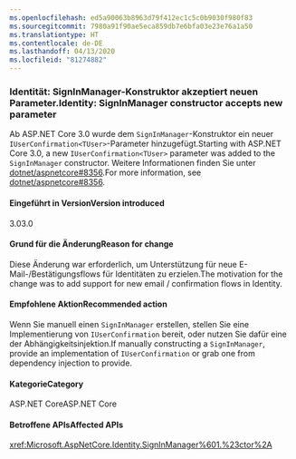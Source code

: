 ```yaml
---
ms.openlocfilehash: ed5a90063b8963d79f412ec1c5c0b9030f980f83
ms.sourcegitcommit: 7980a91f90ae5eca859db7e6bfa03e23e76a1a50
ms.translationtype: HT
ms.contentlocale: de-DE
ms.lasthandoff: 04/13/2020
ms.locfileid: "81274882"
---
```

### <a name="identity-signinmanager-constructor-accepts-new-parameter"></a><span data-ttu-id="f37f3-101">Identität: SignInManager-Konstruktor akzeptiert neuen Parameter.</span><span class="sxs-lookup"><span data-stu-id="f37f3-101">Identity: SignInManager constructor accepts new parameter</span></span>

<span data-ttu-id="f37f3-102">Ab ASP.NET Core 3.0 wurde dem `SignInManager`-Konstruktor ein neuer `IUserConfirmation<TUser>`-Parameter hinzugefügt.</span><span class="sxs-lookup"><span data-stu-id="f37f3-102">Starting with ASP.NET Core 3.0, a new `IUserConfirmation<TUser>` parameter was added to the `SignInManager` constructor.</span></span> <span data-ttu-id="f37f3-103">Weitere Informationen finden Sie unter [dotnet/aspnetcore#8356](https://github.com/dotnet/aspnetcore/issues/8356).</span><span class="sxs-lookup"><span data-stu-id="f37f3-103">For more information, see [dotnet/aspnetcore#8356](https://github.com/dotnet/aspnetcore/issues/8356).</span></span>

#### <a name="version-introduced"></a><span data-ttu-id="f37f3-104">Eingeführt in Version</span><span class="sxs-lookup"><span data-stu-id="f37f3-104">Version introduced</span></span>

<span data-ttu-id="f37f3-105">3.0</span><span class="sxs-lookup"><span data-stu-id="f37f3-105">3.0</span></span>

#### <a name="reason-for-change"></a><span data-ttu-id="f37f3-106">Grund für die Änderung</span><span class="sxs-lookup"><span data-stu-id="f37f3-106">Reason for change</span></span>

<span data-ttu-id="f37f3-107">Diese Änderung war erforderlich, um Unterstützung für neue E-Mail-/Bestätigungsflows für Identitäten zu erzielen.</span><span class="sxs-lookup"><span data-stu-id="f37f3-107">The motivation for the change was to add support for new email / confirmation flows in Identity.</span></span>

#### <a name="recommended-action"></a><span data-ttu-id="f37f3-108">Empfohlene Aktion</span><span class="sxs-lookup"><span data-stu-id="f37f3-108">Recommended action</span></span>

<span data-ttu-id="f37f3-109">Wenn Sie manuell einen `SignInManager` erstellen, stellen Sie eine Implementierung von `IUserConfirmation` bereit, oder nutzen Sie dafür eine der Abhängigkeitsinjektion.</span><span class="sxs-lookup"><span data-stu-id="f37f3-109">If manually constructing a `SignInManager`, provide an implementation of `IUserConfirmation` or grab one from dependency injection to provide.</span></span>

#### <a name="category"></a><span data-ttu-id="f37f3-110">Kategorie</span><span class="sxs-lookup"><span data-stu-id="f37f3-110">Category</span></span>

<span data-ttu-id="f37f3-111">ASP.NET Core</span><span class="sxs-lookup"><span data-stu-id="f37f3-111">ASP.NET Core</span></span>

#### <a name="affected-apis"></a><span data-ttu-id="f37f3-112">Betroffene APIs</span><span class="sxs-lookup"><span data-stu-id="f37f3-112">Affected APIs</span></span>

<xref:Microsoft.AspNetCore.Identity.SignInManager%601.%23ctor%2A>

<!--

#### Affected APIs

`Overload:Microsoft.AspNetCore.Identity.SignInManager`1.#ctor`

-->
